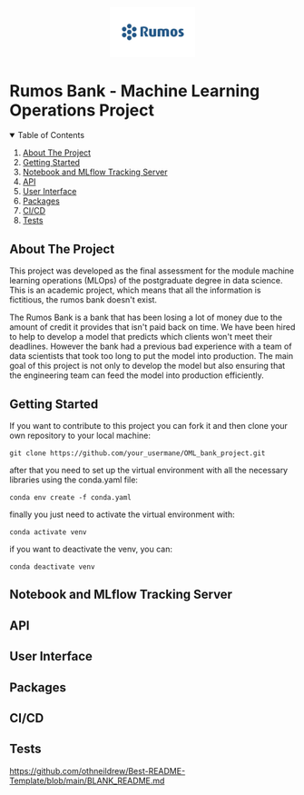 <div align="center">
    <img src="./images/rumos_logo.jpg" alt="rumos_logo" width="150px">    
</div>

# Rumos Bank - Machine Learning Operations Project

<details open>
  <summary>Table of Contents</summary>
  <ol>
    <li>
      <a href="#about-the-project">About The Project</a>      
    </li>
    <li>
      <a href="#getting-started">Getting Started</a>     
    </li>  
    <li>
      <a href="#mlflow">Notebook and MLflow Tracking Server</a>     
    </li> 
    <li>
      <a href="#api">API</a>     
    </li>
    <li>
      <a href="#ui">User Interface</a>     
    </li> 
    <li>
      <a href="#packages">Packages</a>     
    </li>
    <li>
      <a href="#cicd">CI/CD</a>     
    </li>
    <li>
      <a href="#tests">Tests</a>     
    </li>
  </ol>  
</details>


<h2 id="about-the-project">About The Project</h2>

This project was developed as the final assessment for the module machine learning operations (MLOps) of the postgraduate degree in data science. This is an academic project, which means that all the information is fictitious, the rumos bank doesn't exist.

The Rumos Bank is a bank that has been losing a lot of money due to the amount of credit it provides that isn't paid back on time. We have been hired to help to develop a model that predicts which clients won't meet their deadlines. However the bank had a previous bad experience with a team of data scientists that took too long to put the model into production. The main goal of this project is not only to develop the model but also ensuring that the engineering team can feed the model into production efficiently.

<h2 id="getting-started">Getting Started</h2>

If you want to contribute to this project you can fork it and then clone your own repository to your local machine:

<pre><code>git clone https://github.com/your_usermane/OML_bank_project.git</code></pre>

after that you need to set up the virtual environment with all the necessary libraries using the conda.yaml file:

<pre><code>conda env create -f conda.yaml</code></pre>

finally you just need to activate the virtual environment with:

<pre><code>conda activate venv</code></pre>

if you want to deactivate the venv, you can:

<pre><code>conda deactivate venv</code></pre>

<h2 id="mlflow">Notebook and MLflow Tracking Server</h2>


<h2 id="api">API</h2>

<h2 id="ui">User Interface</h2>

<h2 id="packages">Packages</h2>

<h2 id="cicd">CI/CD</h2>

<h2 id="tests">Tests</h2>

https://github.com/othneildrew/Best-README-Template/blob/main/BLANK_README.md
